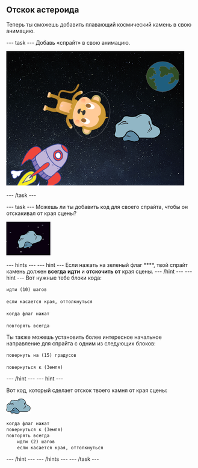 ## Отскок астероида

Теперь ты сможешь добавить плавающий космический камень в свою анимацию.

\--- task \--- Добавь «спрайт» в свою анимацию.

![Добавление спрайта камень](images/space-rock-sprite.png)

\--- /task \---

\--- task \--- Можешь ли ты добавить код для своего спрайта, чтобы он отскакивал от края сцены?

![Тестирование отскакивающего камня](images/space-bounce-test.png)

\--- hints \--- \--- hint \--- Если нажать на зеленый флаг ****, твой спрайт камень должен **всегда** **идти** и **отскочить от** края сцены. \--- /hint \--- \--- hint \--- Вот нужные тебе блоки кода:

```blocks3
идти (10) шагов

если касается края, оттолкнуться

когда флаг нажат

повторять всегда
```

Ты также можешь установить более интересное начальное направление для спрайта с одним из следующих блоков:

```blocks3
повернуть на (15) градусов

повернуться к (Земля)
```

\--- /hint \--- \--- hint \---

Вот код, который сделает отскок твоего камня от края сцены:

![Спрайт камень](images/sprite-rock.png)

```blocks3
когда флаг нажат
повернуться к (Земля)
повторять всегда
    идти (2) шагов
    если касается края, оттолкнуться
```

\--- /hint \--- \--- /hints \--- \--- /task \---